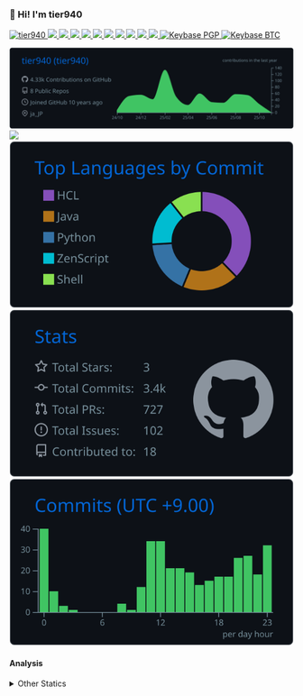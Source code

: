 ### 👋 Hi! I'm tier940

<p align="left"> 
  <a href="https://github.com/tier940/tier940/">
    <img src="https://komarev.com/ghpvc/?username=tier940" alt="tier940" />
  </a>
  <a href="http://twitter.com/tier940">
    <img height="20" src="https://img.shields.io/twitter/follow/tier940?label=Twitter&logo=twitter&style=flat" />
  </a>
  <a href="https://github.com/tier940">
    <img height="20" src="https://img.shields.io/github/followers/tier940?label=follow&logo=github&style=flat" />
  </a>
  <a href="https://www.reddit.com/user/tier940">
    <img height="20" src="https://img.shields.io/reddit/user-karma/combined/tier940?label=Reddit&logo=reddit&style=flat" />
  </a>
  <a href="https://stackoverflow.com/users/17317833/tier940">
    <img height="20" src="https://img.shields.io/stackexchange/stackoverflow/r/17317833?label=StackOverflow&logo=stack-overflow&style=flat" />
  </a>
  <a href="https://zenn.dev/tier940">
    <img height="20" src="https://zenn.badge.nikaera.com/s/tier940/likes" />
  </a>
  <a href="https://zenn.dev/tier940">
    <img height="20" src="https://zenn.badge.nikaera.com/s/tier940/followers" />
  </a>
  <a href="https://zenn.dev/tier940">
    <img height="20" src="https://zenn.badge.nikaera.com/s/tier940/articles" />
  </a>
  <a href="http://qiita.com/tier940">
    <img height="20" src="https://qiita-badge.apiapi.app/s/tier940/posts.svg" />
  </a>
  <a href="http://qiita.com/tier940">
    <img height="20" src="https://qiita-badge.apiapi.app/s/tier940/contributions.svg" />
  </a>
  <a href="https://github.com/tier940/tier940/">
    <img height="20" src="https://github.com/tier940/tier940/actions/workflows/main.yml/badge.svg" />
  </a>
  <a href="https://keybase.io/tier940">
    <img alt="Keybase PGP" src="https://img.shields.io/keybase/pgp/tier940">
  </a>
  <a href="https://keybase.io/tier940">
    <img alt="Keybase BTC" src="https://img.shields.io/keybase/btc/tier940">
  </a>
</p>

[![](https://raw.githubusercontent.com/tier940/tier940/main/profile-summary-card-output/github_dark/0-profile-details.svg)](https://github.com/vn7n24fzkq/github-profile-summary-cards)
[![](https://raw.githubusercontent.com/tier940/tier940/main/profile-summary-card-output/github_dark/1-repos-per-language.svg)](https://github.com/vn7n24fzkq/github-profile-summary-cards) [![](https://raw.githubusercontent.com/tier940/tier940/main/profile-summary-card-output/github_dark/2-most-commit-language.svg)](https://github.com/vn7n24fzkq/github-profile-summary-cards)
[![](https://raw.githubusercontent.com/tier940/tier940/main/profile-summary-card-output/github_dark/3-stats.svg)](https://github.com/vn7n24fzkq/github-profile-summary-cards) [![](https://raw.githubusercontent.com/tier940/tier940/main/profile-summary-card-output/github_dark/4-productive-time.svg)](https://github.com/vn7n24fzkq/github-profile-summary-cards)


#### Analysis
<!-- <img height="150" src="https://github.com/tier940/tier940/blob/master/images/stat.svg" alt="Alternative Text"/> -->

<details>
  <summary>Other Statics</summary>
  <!--START_SECTION:waka-->
![Code Time](http://img.shields.io/badge/Code%20Time-4%2C219%20hrs%206%20mins-blue)

**🐱 My GitHub Data** 

> 📦 33.1 kB Used in GitHub's Storage 
 > 
> 💼 Opted to Hire
 > 
> 📜 8 Public Repositories 
 > 
> 🔑 4 Private Repositories 
 > 
**I'm an Early 🐤** 

```text
🌞 Morning                156 commits         ██████░░░░░░░░░░░░░░░░░░░   22.48 % 
🌆 Daytime                284 commits         ██████████░░░░░░░░░░░░░░░   40.92 % 
🌃 Evening                192 commits         ███████░░░░░░░░░░░░░░░░░░   27.67 % 
🌙 Night                  62 commits          ██░░░░░░░░░░░░░░░░░░░░░░░   08.93 % 
```
📅 **I'm Most Productive on Friday** 

```text
Monday                   55 commits          ██░░░░░░░░░░░░░░░░░░░░░░░   07.93 % 
Tuesday                  85 commits          ███░░░░░░░░░░░░░░░░░░░░░░   12.25 % 
Wednesday                100 commits         ████░░░░░░░░░░░░░░░░░░░░░   14.41 % 
Thursday                 45 commits          ██░░░░░░░░░░░░░░░░░░░░░░░   06.48 % 
Friday                   197 commits         ███████░░░░░░░░░░░░░░░░░░   28.39 % 
Saturday                 66 commits          ██░░░░░░░░░░░░░░░░░░░░░░░   09.51 % 
Sunday                   146 commits         █████░░░░░░░░░░░░░░░░░░░░   21.04 % 
```


📊 **This Week I Spent My Time On** 

```text
🕑︎ Time Zone: Asia/Tokyo

💬 Programming Languages: 
Other                    25 hrs 45 mins      ███████████████████████░░   93.21 % 
Java                     1 hr 23 mins        █░░░░░░░░░░░░░░░░░░░░░░░░   05.03 % 
Java Properties          8 mins              ░░░░░░░░░░░░░░░░░░░░░░░░░   00.51 % 
JSON                     7 mins              ░░░░░░░░░░░░░░░░░░░░░░░░░   00.47 % 
INI                      7 mins              ░░░░░░░░░░░░░░░░░░░░░░░░░   00.43 % 

🔥 Editors: 
Edge                     24 hrs 36 mins      ██████████████████████░░░   89.04 % 
IntelliJ IDEA            1 hr 36 mins        █░░░░░░░░░░░░░░░░░░░░░░░░   05.81 % 
Chrome                   1 hr 6 mins         █░░░░░░░░░░░░░░░░░░░░░░░░   04.03 % 
VS Code                  18 mins             ░░░░░░░░░░░░░░░░░░░░░░░░░   01.11 % 

💻 Operating System: 
Windows                  22 hrs 1 min        ████████████████████░░░░░   79.73 % 
Mac                      4 hrs 29 mins       ████░░░░░░░░░░░░░░░░░░░░░   16.23 % 
Unknown OS               1 hr 6 mins         █░░░░░░░░░░░░░░░░░░░░░░░░   04.03 % 
```

**I Mostly Code in Java** 

```text
Java                     13 repos            ████████████░░░░░░░░░░░░░   48.15 % 
ZenScript                2 repos             ██░░░░░░░░░░░░░░░░░░░░░░░   07.41 % 
Python                   1 repo              █░░░░░░░░░░░░░░░░░░░░░░░░   03.70 % 
HTML                     1 repo              █░░░░░░░░░░░░░░░░░░░░░░░░   03.70 % 
Dockerfile               1 repo              █░░░░░░░░░░░░░░░░░░░░░░░░   03.70 % 
```



**Timeline**

![Lines of Code chart](https://raw.githubusercontent.com/tier940/tier940/main/assets/bar_graph.png)


 Last Updated on 01/08/2024 01:03:57 UTC
<!--END_SECTION:waka-->
</details>
